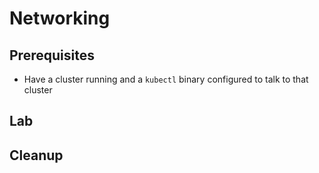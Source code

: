 # Networking

## Prerequisites

* Have a cluster running and a `kubectl` binary configured to talk to
  that cluster

## Lab

## Cleanup
